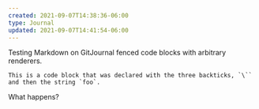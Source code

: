 ```yaml
---
created: 2021-09-07T14:38:36-06:00
type: Journal
updated: 2021-09-07T14:41:54-06:00
---
```


Testing Markdown on GitJournal fenced code blocks with arbitrary renderers.


```foo
This is a code block that was declared with the three backticks, `\`` and then the string `foo`.
```

What happens?
